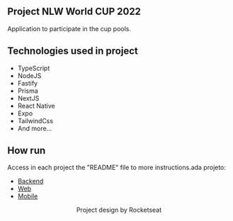 ##  Project NLW World CUP 2022

Application to participate in the cup pools.

## Technologies used in project

- TypeScript
- NodeJS
- Fastify
- Prisma
- NextJS
- React Native
- Expo
- TailwindCss
- And more...

## How run

Access in each project the "README" file to more instructions.ada projeto:

- [Backend](./server/README.md)
- [Web](./web/README.MD)
- [Mobile](./mobile/README.MD)



<p align="center">
  Project design by Rocketseat
</p>

